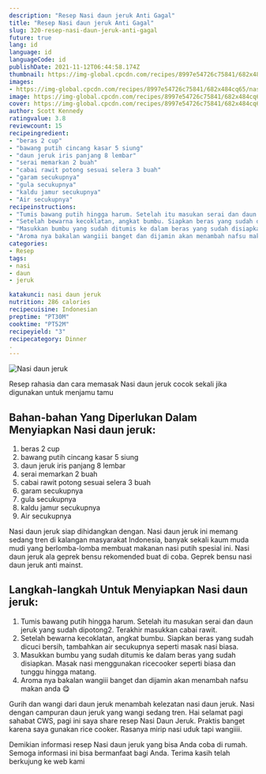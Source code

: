 ```yaml
---
description: "Resep Nasi daun jeruk Anti Gagal"
title: "Resep Nasi daun jeruk Anti Gagal"
slug: 320-resep-nasi-daun-jeruk-anti-gagal
future: true
lang: id
language: id
languageCode: id
publishDate: 2021-11-12T06:44:58.174Z 
thumbnail: https://img-global.cpcdn.com/recipes/8997e54726c75841/682x484cq65/nasi-daun-jeruk-foto-resep-utama.png
images:
- https://img-global.cpcdn.com/recipes/8997e54726c75841/682x484cq65/nasi-daun-jeruk-foto-resep-utama.png
image: https://img-global.cpcdn.com/recipes/8997e54726c75841/682x484cq65/nasi-daun-jeruk-foto-resep-utama.png
cover: https://img-global.cpcdn.com/recipes/8997e54726c75841/682x484cq65/nasi-daun-jeruk-foto-resep-utama.png
author: Scott Kennedy
ratingvalue: 3.8
reviewcount: 15
recipeingredient:
- "beras 2 cup"
- "bawang putih cincang kasar 5 siung"
- "daun jeruk iris panjang 8 lembar"
- "serai memarkan 2 buah"
- "cabai rawit potong sesuai selera 3 buah"
- "garam secukupnya"
- "gula secukupnya"
- "kaldu jamur secukupnya"
- "Air secukupnya"
recipeinstructions:
- "Tumis bawang putih hingga harum. Setelah itu masukan serai dan daun jeruk yang sudah dipotong2. Terakhir masukkan cabai rawit."
- "Setelah bewarna kecoklatan, angkat bumbu. Siapkan beras yang sudah dicuci bersih, tambahkan air secukupnya seperti masak nasi biasa."
- "Masukkan bumbu yang sudah ditumis ke dalam beras yang sudah disiapkan. Masak nasi menggunakan ricecooker seperti biasa dan tunggu hingga matang."
- "Aroma nya bakalan wangiii banget dan dijamin akan menambah nafsu makan anda 😋"
categories:
- Resep
tags:
- nasi
- daun
- jeruk

katakunci: nasi daun jeruk 
nutrition: 286 calories
recipecuisine: Indonesian
preptime: "PT30M"
cooktime: "PT52M"
recipeyield: "3"
recipecategory: Dinner
. 
---
```



![Nasi daun jeruk](https://img-global.cpcdn.com/recipes/8997e54726c75841/682x484cq65/nasi-daun-jeruk-foto-resep-utama.png)

Resep rahasia dan cara memasak  Nasi daun jeruk cocok sekali jika digunakan untuk menjamu tamu

<!--inarticleads1-->

## Bahan-bahan Yang Diperlukan Dalam Menyiapkan Nasi daun jeruk:

1. beras 2 cup
1. bawang putih cincang kasar 5 siung
1. daun jeruk iris panjang 8 lembar
1. serai memarkan 2 buah
1. cabai rawit potong sesuai selera 3 buah
1. garam secukupnya
1. gula secukupnya
1. kaldu jamur secukupnya
1. Air secukupnya

Nasi daun jeruk siap dihidangkan dengan. Nasi daun jeruk ini memang sedang tren di kalangan masyarakat Indonesia, banyak sekali kaum muda mudi yang berlomba-lomba membuat makanan nasi putih spesial ini. Nasi daun jeruk ala geprek bensu rekomended buat di coba. Geprek bensu nasi daun jeruk anti mainst. 

<!--inarticleads2-->

## Langkah-langkah Untuk Menyiapkan Nasi daun jeruk:

1. Tumis bawang putih hingga harum. Setelah itu masukan serai dan daun jeruk yang sudah dipotong2. Terakhir masukkan cabai rawit.
1. Setelah bewarna kecoklatan, angkat bumbu. Siapkan beras yang sudah dicuci bersih, tambahkan air secukupnya seperti masak nasi biasa.
1. Masukkan bumbu yang sudah ditumis ke dalam beras yang sudah disiapkan. Masak nasi menggunakan ricecooker seperti biasa dan tunggu hingga matang.
1. Aroma nya bakalan wangiii banget dan dijamin akan menambah nafsu makan anda 😋


Gurih dan wangi dari daun jeruk menambah kelezatan nasi daun jeruk. Nasi dengan campuran daun jeruk yang wangi sedang tren. Hai selamat pagi sahabat CWS, pagi ini saya share resep Nasi Daun Jeruk. Praktis banget karena saya gunakan rice cooker. Rasanya mirip nasi uduk tapi wangiiii. 

Demikian informasi  resep Nasi daun jeruk   yang bisa Anda coba di rumah. Semoga informasi ini bisa bermanfaat bagi Anda. Terima kasih telah berkujung ke web kami
